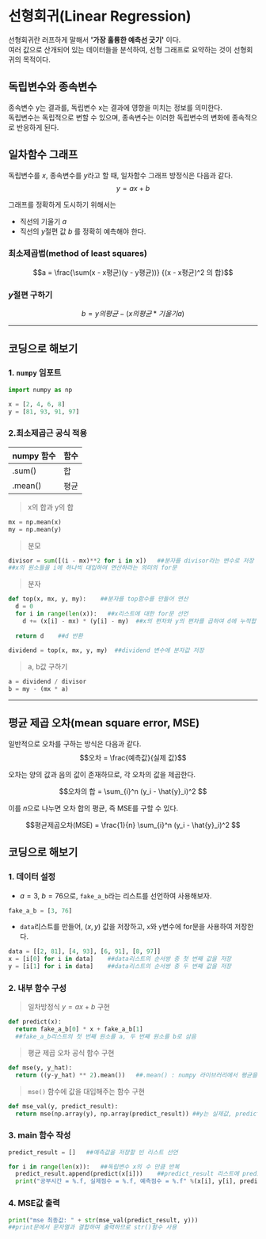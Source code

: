 # 선형회귀(Linear Regression)
선형회귀란 러프하게 말해서 **'가장 훌륭한 예측선 긋기'** 이다.\
여러 값으로 산개되어 있는 데이터들을 분석하여, 선형 그래프로 요약하는 것이 선형회귀의 목적이다.

## 독립변수와 종속변수
종속변수 y는 결과를, 독립변수 x는 결과에 영향을 미치는 정보를 의미한다.\
독립변수는 독립적으로 변할 수 있으며, 종속변수는 이러한 독립변수의 변화에 종속적으로 반응하게 된다.

## 일차함수 그래프
독립변수를 $x$, 종속변수를 $y$라고 할 때, 일차함수 그래프 방정식은 다음과 같다.
$$y = ax + b$$

그래프를 정확하게 도시하기 위해서는
- 직선의 기울기 $a$
- 직선의 $y$절편 값 $b$
를 정확히 예측해야 한다.

### 최소제곱법(method of least squares)
$$a = \frac{\sum(x - x평균)(y - y평균))} {(x - x평균)^2 의 합}$$

### $y$절편 구하기
$$b = y의 평균 - (x의 평균 * 기울기 a)$$

-----
## 코딩으로 해보기
### 1. `numpy` 임포트
```python
import numpy as np

x = [2, 4, 6, 8]
y = [81, 93, 91, 97]
```

### 2.최소제곱근 공식 적용
|numpy 함수|함수|
|-|-|
|.sum()|합|
|.mean()|평균|

> x의 합과 y의 합
```python
mx = np.mean(x)
my = np.mean(y)
```

> 분모
```python
divisor = sum([(i - mx)**2 for i in x])   ##분자를 divisor라는 변수로 저장
##x의 원소들을 i에 하나씩 대입하여 연산하라는 의미의 for문
```

> 분자
```python
def top(x, mx, y, my):    ##분자를 top함수를 만들어 연산
  d = 0
  for i in range(len(x)):   ##x리스트에 대한 for문 선언
    d += (x[i] - mx) * (y[i] - my)  ##x의 편차와 y의 편차를 곱하여 d에 누적합
  
  return d    ##d 반환
  
dividend = top(x, mx, y, my)  ##dividend 변수에 분자값 저장
```

> a, b값 구하기
```python
a = dividend / divisor
b = my - (mx * a)
```

-----
## 평균 제곱 오차(mean square error, MSE)
일반적으로 오차를 구하는 방식은 다음과 같다.
$$오차 = \frac{예측값}{실제 값}$$

오차는 양의 값과 음의 값이 존재하므로, 각 오차의 값을 제곱한다.

$$오차의 합 = \sum_{i}^n (y_i - \hat{y}_i)^2 $$

이를 $n$으로 나누면 오차 합의 평균, 즉 MSE를 구할 수 있다.

$$평균제곱오차(MSE) = \frac{1}{n} \sum_{i}^n (y_i - \hat{y}_i)^2 $$

## 코딩으로 해보기
### 1. 데이터 설정
- $a = 3$, $b = 76$으로, `fake_a_b`라는 리스트를 선언하여 사용해보자.
```python
fake_a_b = [3, 76]
```
- `data`리스트를 만들어, $(x, y)$ 값을 저장하고, `x`와 `y`변수에 for문을 사용하여 저장한다.
```python
data = [[2, 81], [4, 93], [6, 91], [8, 97]]
x = [i[0] for i in data]    ##data리스트의 순서쌍 중 첫 번째 값을 저장
y = [i[1] for i in data]    ##data리스트의 순서쌍 중 두 번째 값을 저장
```

### 2. 내부 함수 구성
> 일차방정식 $y = ax + b$ 구현
```python
def predict(x):
  return fake_a_b[0] * x + fake_a_b[1]    
  ##fake_a_b리스트의 첫 번째 원소를 a, 두 번째 원소를 b로 삼음
```

> 평균 제곱 오차 공식 함수 구현
```python
def mse(y, y_hat):
  return ((y-y_hat) ** 2).mean())   ##.mean() : numpy 라이브러리에서 평균을 구해주는 함수
```

> `mse()` 함수에 값을 대입해주는 함수 구현
```python
def mse_val(y, predict_result):
  return mse(np.array(y), np.array(predict_result)) ##y는 실제값, predict_result는 예측값
```

### 3. main 함수 작성
```python
predict_result = []   ##예측값을 저장할 빈 리스트 선언

for i in range(len(x)):   ##독립변수 x의 수 만큼 반복
  predict_result.append(predict(x[i]))    ##predict_result 리스트에 predict() 함수에 x값 대입한 결과값 추가
  print("공부시간 = %.f, 실제점수 = %.f, 예측점수 = %.f" %(x[i], y[i], predict(x[i])))    ##결과 출력
```

### 4. MSE값 출력
```python
print("mse 최종값: " + str(mse_val(predict_result, y)))  
##print문에서 문자열과 결합하여 출력하므로 str()함수 사용
```
